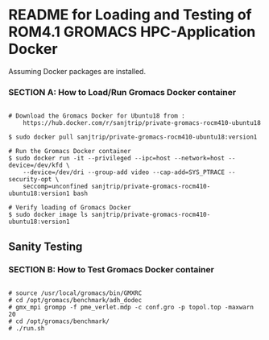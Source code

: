 # README for Loading and Testing of ROM4.1 GROMACS HPC-Application Docker

Assuming Docker packages are installed.


### SECTION A: How to Load/Run Gromacs Docker container
```

# Download the Gromacs Docker for Ubuntu18 from :
	https://hub.docker.com/r/sanjtrip/private-gromacs-rocm410-ubuntu18

$ sudo docker pull sanjtrip/private-gromacs-rocm410-ubuntu18:version1

# Run the Gromacs Docker container 
$ sudo docker run -it --privileged --ipc=host --network=host --device=/dev/kfd \
	--device=/dev/dri --group-add video --cap-add=SYS_PTRACE --security-opt \
	seccomp=unconfined sanjtrip/private-gromacs-rocm410-ubuntu18:version1 bash

# Verify loading of Gromacs Docker
$ sudo docker image ls sanjtrip/private-gromacs-rocm410-ubuntu18:version1
```


## Sanity Testing
### SECTION B: How to Test Gromacs Docker container
```

# source /usr/local/gromacs/bin/GMXRC
# cd /opt/gromacs/benchmark/adh_dodec
# gmx_mpi grompp -f pme_verlet.mdp -c conf.gro -p topol.top -maxwarn 20
# cd /opt/gromacs/benchmark/
# ./run.sh
```

